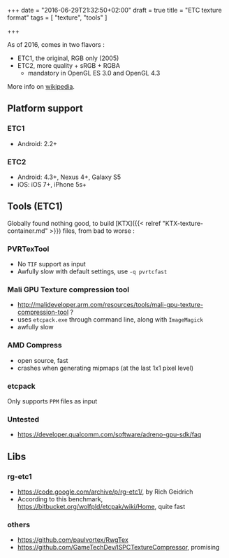 +++
date = "2016-06-29T21:32:50+02:00"
draft = true
title = "ETC texture format"
tags = [ "texture", "tools" ]

+++

As of 2016, comes in two flavors :

* ETC1, the original, RGB only (2005)
* ETC2, more quality + sRGB + RGBA
    * mandatory in OpenGL ES 3.0 and OpenGL 4.3

More info on [wikipedia](https://en.wikipedia.org/wiki/Ericsson_Texture_Compression).

Platform support
--------------------
### ETC1
* Android: 2.2+

### ETC2
* Android: 4.3+, Nexus 4+, Galaxy S5
* iOS: iOS 7+, iPhone 5s+ 

Tools (ETC1)
--------------------

Globally found nothing good, to build [KTX]({{< relref "KTX-texture-container.md" >}}) files, from bad to worse :

### PVRTexTool

* No `TIF` support as input
* Awfully slow with default settings, use `-q pvrtcfast`

### Mali GPU Texture compression tool

* http://malideveloper.arm.com/resources/tools/mali-gpu-texture-compression-tool ?
* uses `etcpack.exe` through command line, along with `ImageMagick`
* awfully slow

### AMD Compress

* open source, fast
* crashes when generating mipmaps (at the last 1x1 pixel level)

### etcpack

Only supports `PPM` files as input

### Untested

* https://developer.qualcomm.com/software/adreno-gpu-sdk/faq


Libs
--------------------
### rg-etc1

* https://code.google.com/archive/p/rg-etc1/, by Rich Geidrich
* According to this benchmark, https://bitbucket.org/wolfpld/etcpak/wiki/Home, quite fast

### others

* https://github.com/paulvortex/RwgTex
* https://github.com/GameTechDev/ISPCTextureCompressor, promising
